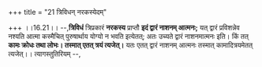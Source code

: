+++
title = "21 त्रिविधन् नरकस्येदम्"

+++
।।16.21।। --,**त्रिविधं** त्रिप्रकारं **नरकस्य** प्राप्तौ **इदं द्वारं
नाशनम् आत्मनः;** यत् द्वारं प्रविशन्नेव नश्यति आत्मा कस्मैचित्
पुरुषार्थाय योग्यो न भवति इत्येतत्; अतः उच्यते द्वारं नाशनमात्मनः इति।
किं तत् **कामः क्रोधः तथा लोभः। तस्मात् एतत् त्रयं त्यजेत्।** यतः एतत्
द्वारं नाशनम् आत्मनः तस्मात् कामादित्रयमेतत् त्यजेत्।। त्यागस्तुतिरियम्
--,
